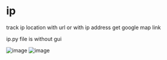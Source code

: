 # ip

track ip location with url or with ip address get google map link

ip.py file is without gui


![image](https://user-images.githubusercontent.com/115967810/233799055-96f452a9-db49-45aa-8e3e-4564dab70eff.png)
![image](https://user-images.githubusercontent.com/115967810/233799059-daf50a58-dba8-4281-9837-76f797a8a3a1.png)
